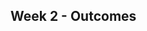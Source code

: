 <link rel="stylesheet" href="{{baseUrl}}/css/main.css">
<link rel="stylesheet" href="{{baseUrl}}/css/schedule.css">

<div class="website-content">

## Week 2 - Outcomes

<div id="main">


<panel class="item" header="Can explain pros and cons of software engineering :star::star::star::star:" expandable>
  <dynamic-panel src="../../book/softwareEngineering/prosAndCons/full.md" header=":book: content" is-open />
  <panel header=":trophy: evidence" expanded>
    <include src="../../book/softwareEngineering/prosAndCons/q-essay-listProsAndCons.md"/>
  </panel>
</panel>

<panel class="item" header="Can explain coupling :star:" expandable>
  <dynamic-panel src="../../book/designPrinciples/coupling/whatItIs/full.md" header="content" is-open />
  <panel header=":trophy: evidence" expanded>
    <include src="../../book/designPrinciples/coupling/whatItIs/q-essay-coupling-levels.md" />
  </panel>
</panel>

<panel class="item" header="Can justify the need for cohesion :star::star:" expandable>
  <include src="../../book/designPrinciples/coupling/whatItIs/full.md"/>
  <panel header=":trophy: evidence" expanded>
    <include src="../../book/designPrinciples/coupling/whatItIs/q-essay-coupling-levels.md" />
  </panel>
</panel>

<panel class="item" header="Can apply coupling :star::star::star:" expandable>
  <include src="../../book/designPrinciples/coupling/whatItIs/full.md"/>
  <panel header=":trophy: evidence" expanded>
    <include src="../../book/designPrinciples/coupling/whatItIs/q-essay-coupling-levels.md" />
  </panel>
</panel>

<panel class="item" header="Can apply DIP :star::star::star::star:" expandable>
  <include src="../../book/designPrinciples/coupling/whatItIs/full.md"/>
  <panel header=":trophy: evidence" expanded>
    <include src="../../book/designPrinciples/coupling/whatItIs/q-essay-coupling-levels.md" />
  </panel>
</panel>


</div>
</div>
